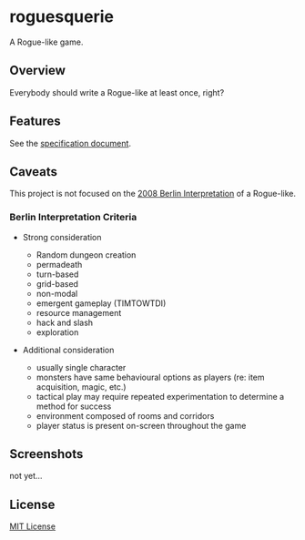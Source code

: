 # roguesquerie

A Rogue-like game.

## Overview

Everybody should write a Rogue-like at least once, right?

## Features

See the [specification document](docs/design/specification.md).

## Caveats

This project is not focused on the [2008 Berlin Interpretation](https://en.wikipedia.org/wiki/Roguelike#Key_features) of a Rogue-like.

### Berlin Interpretation Criteria

- Strong consideration
    - Random dungeon creation
    - permadeath
    - turn-based
    - grid-based
    - non-modal
    - emergent gameplay (TIMTOWTDI)
    - resource management
    - hack and slash
    - exploration
    
- Additional consideration
    - usually single character
    - monsters have same behavioural options as players (re: item acquisition, magic, etc.)
    - tactical play may require repeated experimentation to determine a method for success
    - environment composed of rooms and corridors
    - player status is present on-screen throughout the game

## Screenshots

not yet...

## License

[MIT License](LICENSE)
